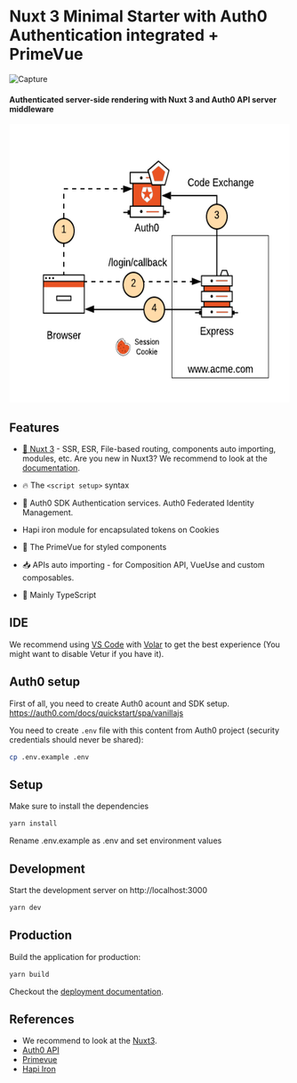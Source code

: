 # Nuxt 3 Minimal Starter with Auth0 Authentication integrated + PrimeVue
![Capture](public/nuxt3-auth0_capture.gif)

#### Authenticated server-side rendering with Nuxt 3 and Auth0 API server middleware
<p align="center">
  <img width="auto" height="500" src="public/custom-server-authentication.png">
</p>

## Features
- [💚 Nuxt 3](https://nuxt.com) - SSR, ESR, File-based routing, components auto importing, modules, etc. Are you new in Nuxt3? We recommend to look at the [documentation](https://nuxt.com/docs).

- 🔥 The `<script setup>` syntax

- 🚠 Auth0 SDK Authentication services. Auth0 Federated Identity Management.

- Hapi iron module for encapsulated tokens on Cookies 

- 🚀 The PrimeVue for styled components

- 📥 APIs auto importing - for Composition API, VueUse and custom composables.

- 🦾 Mainly TypeScript

## IDE

We recommend using [VS Code](https://code.visualstudio.com/) with [Volar](https://github.com/johnsoncodehk/volar) to get the best experience (You might want to disable Vetur if you have it).

## Auth0 setup
First of all, you need to create Auth0 acount and SDK setup. 
https://auth0.com/docs/quickstart/spa/vanillajs

You need to create `.env` file with this content from Auth0 project (security credentials should never be shared):
```bash
cp .env.example .env
```


## Setup

Make sure to install the dependencies

```bash
yarn install
```

Rename .env.example as .env and set environment values

## Development

Start the development server on http://localhost:3000

```bash
yarn dev
```

## Production

Build the application for production:

```bash
yarn build
```

Checkout the [deployment documentation](https://nuxt.com/docs/getting-started/deployment).

## References
- We recommend to look at the [Nuxt3](https://nuxt.com).
- [Auth0 API](https://auth0.com/docs/api/authentication)
- [Primevue](https://www.primefaces.org/primevue/#/)
- [Hapi Iron](https://hapi.dev/module/iron/)